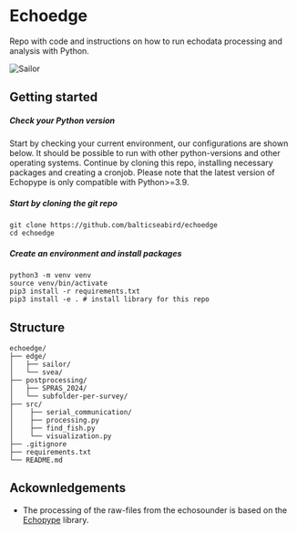 # Echoedge
Repo with code and instructions on how to run echodata processing and analysis with Python. 

![Sailor](https://www.slu.se/globalassets/ew/org/inst/aqua/externwebb/om-oss/forskningsinfrastruktur/aquasailor-jhentati-300.jpg?width=480&height=480&mode=crop&upscale=false&format=webp)


## Getting started

##### Check your Python version
Start by checking your current environment, our configurations are shown below. It should be possible to run with other python-versions and other operating systems. Continue by cloning this repo, installing necessary packages and creating a cronjob. Please note that the latest version of Echopype is only compatible with Python>=3.9.

##### Start by cloning the git repo
```
git clone https://github.com/balticseabird/echoedge
cd echoedge
```

##### Create an environment and install packages
```
python3 -m venv venv
source venv/bin/activate
pip3 install -r requirements.txt
pip3 install -e . # install library for this repo
```


## Structure
```
echoedge/
├── edge/
│   ├── sailor/
│   └── svea/
├── postprocessing/
│   ├── SPRAS_2024/
│   └── subfolder-per-survey/
├── src/
│    ├── serial_communication/
│    ├── processing.py
│    ├── find_fish.py
│    └── visualization.py
├── .gitignore
├── requirements.txt
└── README.md
```


## Ackownledgements
* The processing of the raw-files from the echosounder is based on the [Echopype](https://echopype.readthedocs.io/en/stable/) library. 

